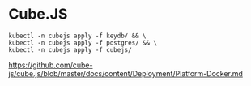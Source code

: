 # Cube.JS  
    
```
kubectl -n cubejs apply -f keydb/ && \
kubectl -n cubejs apply -f postgres/ && \
kubectl -n cubejs apply -f cubejs/
```  
  
https://github.com/cube-js/cube.js/blob/master/docs/content/Deployment/Platform-Docker.md